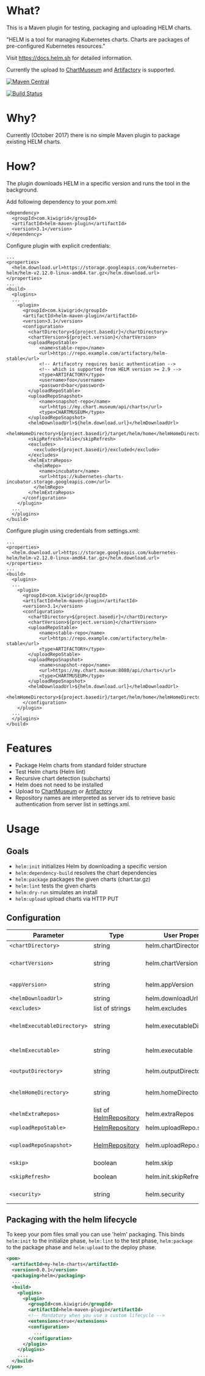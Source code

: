 # What?

This is a Maven plugin for testing, packaging and uploading HELM charts.

"HELM is a tool for managing Kubernetes charts. Charts are packages of pre-configured Kubernetes resources." 

Visit https://docs.helm.sh for detailed information.

Currently the upload to [ChartMuseum](https://github.com/kubernetes-helm/chartmuseum) and [Artifactory](https://jfrog.com/artifactory/) is supported.

[![Maven Central](https://maven-badges.herokuapp.com/maven-central/com.kiwigrid/helm-maven-plugin/badge.svg)](https://maven-badges.herokuapp.com/maven-central/com.kiwigrid/helm-maven-plugin)

[![Build Status](https://travis-ci.org/kiwigrid/helm-maven-plugin.svg?branch=master)](https://travis-ci.org/kiwigrid/helm-maven-plugin)

# Why?

Currently (October 2017) there is no simple Maven plugin to package existing HELM charts.

# How?

The plugin downloads HELM in a specific version and runs the tool in the background.

Add following dependency to your pom.xml:
```
<dependency>
  <groupId>com.kiwigrid</groupId>
  <artifactId>helm-maven-plugin</artifactId>
  <version>3.1</version>
</dependency>
```

Configure plugin with explicit credentials:
```
...
<properties>
  <helm.download.url>https://storage.googleapis.com/kubernetes-helm/helm-v2.12.0-linux-amd64.tar.gz</helm.download.url>
</properties>
...
<build>
  <plugins>
  ...
    <plugin>
      <groupId>com.kiwigrid</groupId>
      <artifactId>helm-maven-plugin</artifactId>
      <version>3.1</version>
      <configuration>
        <chartDirectory>${project.basedir}</chartDirectory>
        <chartVersion>${project.version}</chartVersion>
        <uploadRepoStable>
            <name>stable-repo</name>
            <url>https://repo.example.com/artifactory/helm-stable</url>
            <!-- Artifacotry requires basic authentication --> 
            <!-- which is supported from HELM version >= 2.9 -->
            <type>ARTIFACTORY</type>
            <username>foo</username>
            <password>bar</password>
        </uploadRepoStable>
        <uploadRepoSnapshot>
            <name>snapshot-repo</name>
            <url>https://my.chart.museum/api/charts</url>
            <type>CHARTMUSEUM</type>
        </uploadRepoSnapshot>
        <helmDownloadUrl>${helm.download.url}</helmDownloadUrl>
        <helmHomeDirectory>${project.basedir}/target/helm/home</helmHomeDirectory>
        <skipRefresh>false</skipRefresh>
        <excludes>
          <exclude>${project.basedir}/excluded</exclude>
        </excludes>
        <helmExtraRepos>
          <helmRepo>
            <name>incubator</name>
            <url>https://kubernetes-charts-incubator.storage.googleapis.com</url>
          </helmRepo>
        </helmExtraRepos>
      </configuration>
    </plugin>
  ...
  </plugins>
</build>
```

Configure plugin using credentials from settings.xml:
```
...
<properties>
  <helm.download.url>https://storage.googleapis.com/kubernetes-helm/helm-v2.12.0-linux-amd64.tar.gz</helm.download.url>
</properties>
...
<build>
  <plugins>
  ...
    <plugin>
      <groupId>com.kiwigrid</groupId>
      <artifactId>helm-maven-plugin</artifactId>
      <version>3.1</version>
      <configuration>
        <chartDirectory>${project.basedir}</chartDirectory>
        <chartVersion>${project.version}</chartVersion>
        <uploadRepoStable>
            <name>stable-repo</name>
            <url>https://repo.example.com/artifactory/helm-stable</url>
            <type>ARTIFACTORY</type>
        </uploadRepoStable>
        <uploadRepoSnapshot>
            <name>snapshot-repo</name>
            <url>https://my.chart.museum:8080/api/charts</url>
            <type>CHARTMUSEUM</type>
        </uploadRepoSnapshot>
        <helmDownloadUrl>${helm.download.url}</helmDownloadUrl>
        <helmHomeDirectory>${project.basedir}/target/helm/home</helmHomeDirectory>
      </configuration>
    </plugin>
  ...
  </plugins>
</build>
```

# Features

- Package Helm charts from standard folder structure
- Test Helm charts (Helm lint)
- Recursive chart detection (subcharts)
- Helm does not need to be installed
- Upload to [ChartMuseum](https://github.com/kubernetes-helm/chartmuseum) or [Artifactory](https://jfrog.com/artifactory/)
- Repository names are interpreted as server ids to retrieve basic authentication from server list in settings.xml.

# Usage

## Goals

- `helm:init` initializes Helm by downloading a specific version
- `helm:dependency-build` resolves the chart dependencies  
- `helm:package` packages the given charts (chart.tar.gz)
- `helm:lint` tests the given charts
- `helm:dry-run` simulates an install
- `helm:upload` upload charts via HTTP PUT

## Configuration

Parameter | Type | User Property | Required | Description
--- | --- | --- | --- | ---
`<chartDirectory>` | string | helm.chartDirectory | true | root directory of your charts
`<chartVersion>` | string | helm.chartVersion | true | Version of the charts. The version have to be in the [SEMVER-Format](https://semver.org/), required by helm.
`<appVersion>` | string | helm.appVersion | false | The version of the app. This needn't be SemVer.
`<helmDownloadUrl>` | string | helm.downloadUrl | false | URL to download helm
`<excludes>` | list of strings | helm.excludes | false | list of chart directories to exclude
`<helmExecutableDirectory>` | string | helm.executableDirectory | false | directory of your helm installation (default: `${project.build.directory}/helm`)
`<helmExecutable>` | string | helm.executable | false | path to your helm executable (default: `${project.build.directory}/helm/linux-amd64/helm`) 
`<outputDirectory>` | string | helm.outputDirectory | false | chart output directory (default: `${project.build.directory}/helm/repo`)
`<helmHomeDirectory>` | string | helm.homeDirectory | false | path to helm home directory; useful for concurrent Jenkins builds! (default: `~/.helm`)
`<helmExtraRepos>` | list of [HelmRepository](./src/main/java/com/kiwigrid/helm/maven/plugin/HelmRepository.java) | helm.extraRepos | false | adds extra repositories while init
`<uploadRepoStable>`| [HelmRepository](./src/main/java/com/kiwigrid/helm/maven/plugin/HelmRepository.java) | helm.uploadRepo.stable | true | Upload repository for stable charts
`<uploadRepoSnapshot>`| [HelmRepository](./src/main/java/com/kiwigrid/helm/maven/plugin/HelmRepository.java) | helm.uploadRepo.snapshot | false | Upload repository for snapshot charts (determined by version postfix 'SNAPSHOT')
`<skip>` | boolean | helm.skip | false | skip plugin execution
`<skipRefresh>` | boolean | helm.init.skipRefresh | false | do not refresh (download) the local repository cache while init
`<security>` | string | helm.security | false | path to your [settings-security.xml](https://maven.apache.org/guides/mini/guide-encryption.html) (default: `~/.m2/settings-security.xml`)

## Packaging with the helm lifecycle

To keep your pom files small you can use 'helm' packaging. This binds `helm:init` to the initialize phase, `helm:lint` to the test phase, `helm:package` to the package phase and `helm:upload` to the deploy phase.

```xml
<pom>
  <artifactId>my-helm-charts</artifactId>
  <version>0.0.1</version>
  <packaging>helm</packaging>
  ...
  <build>
    <plugins>
      <plugin>
        <groupId>com.kiwigrid</groupId>
        <artifactId>helm-maven-plugin</artifactId>
        <!-- Mandatory when you use a custom lifecycle -->
        <extensions>true</extensions>
        <configuration>
          ...
        </configuration>
      </plugin>
    </plugins>
    ....
  </build>
</pom>
```
